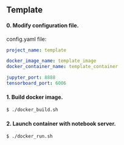 ## Template

#### 0. Modify configuration file.  
config.yaml file:
```yaml
project_name: template

docker_image_name: template_image
docker_container_name: template_container

jupyter_port: 8888
tensorboard_port: 6006
```

#### 1. Build docker image.
```bash
$ ./docker_build.sh
```

#### 2. Launch container with notebook server.
```bash
$ ./docker_run.sh
```
